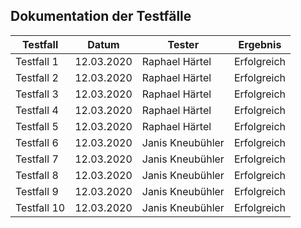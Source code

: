 ## Dokumentation der Testfälle
Testfall | Datum | Tester | Ergebnis
--- | --- | --- | ---
Testfall 1 | 12.03.2020 | Raphael Härtel   | Erfolgreich
Testfall 2 | 12.03.2020 | Raphael Härtel   | Erfolgreich
Testfall 3 | 12.03.2020 | Raphael Härtel   | Erfolgreich
Testfall 4 | 12.03.2020 | Raphael Härtel   | Erfolgreich
Testfall 5 | 12.03.2020 | Raphael Härtel   | Erfolgreich
Testfall 6 | 12.03.2020 | Janis Kneubühler | Erfolgreich
Testfall 7 | 12.03.2020 | Janis Kneubühler | Erfolgreich
Testfall 8 | 12.03.2020 | Janis Kneubühler | Erfolgreich
Testfall 9 | 12.03.2020 | Janis Kneubühler | Erfolgreich
Testfall 10| 12.03.2020 | Janis Kneubühler | Erfolgreich
